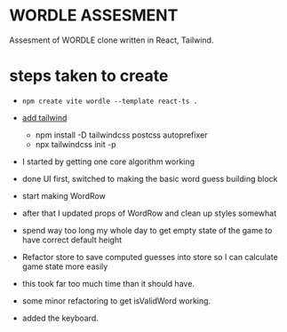 # WORDLE ASSESMENT
 Assesment of WORDLE clone written in React, Tailwind.


# steps taken to create

- `npm create vite wordle --template react-ts .`
-  [add tailwind](https://tailwindcss.com/docs/guides/vite)
    -  npm install -D tailwindcss postcss autoprefixer
    -  npx tailwindcss init -p



- I started by getting one core algorithm working
-  done UI first, switched to making the basic word guess building block
- start making WordRow
- after that I updated props of WordRow and clean up styles somewhat
- spend way too long my whole day to get empty state of the game to have correct default height
- Refactor store to save computed guesses into store so I can calculate game state more easily
- this took far too much time than it should have.
- some minor refactoring to get isValidWord working.
- added the keyboard. 


